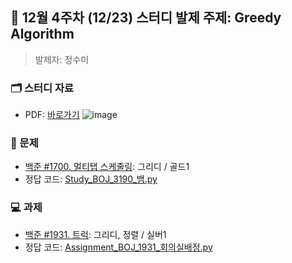 ## 🚀 12월 4주차 (12/23) 스터디 발제 주제: Greedy Algorithm
> 발제자: 정수미

### 🗂️ 스터디 자료
- PDF: [바로가기]()
![image](https://github.com/user-attachments/assets/eda88039-4fa3-4c7e-8f0e-b610faa8081a)


### 📖 문제
- [백준 #1700. 멀티탭 스케줄링](https://www.acmicpc.net/problem/1700): 그리디 / 골드1
- 정답 코드: [Study_BOJ_3190_뱀.py]()

### 💻 과제
- [백준 #1931. 트럭](https://www.acmicpc.net/problem/1931): 그리디, 정렬 / 실버1
- 정답 코드: [Assignment_BOJ_1931_회의실배정.py]()
